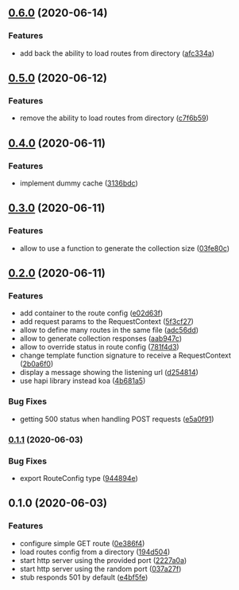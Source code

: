 ## [0.6.0](https://github.com/jgiovaresco/stub-api-server/compare/v0.5.0...v0.6.0) (2020-06-14)


### Features

* add back the ability to load routes from directory ([afc334a](https://github.com/jgiovaresco/stub-api-server/commit/afc334a3b66d9ef003a13f0601a11e985ec15335))

## [0.5.0](https://github.com/jgiovaresco/stub-api-server/compare/v0.4.0...v0.5.0) (2020-06-12)


### Features

* remove the ability to load routes from directory ([c7f6b59](https://github.com/jgiovaresco/stub-api-server/commit/c7f6b5938c924af5d3a2ddc2f0f78ef53dfa3b72))

## [0.4.0](https://github.com/jgiovaresco/stub-api-server/compare/v0.3.0...v0.4.0) (2020-06-11)


### Features

* implement dummy cache ([3136bdc](https://github.com/jgiovaresco/stub-api-server/commit/3136bdcc971d8ca5da819273acd187d05a72431a))

## [0.3.0](https://github.com/jgiovaresco/stub-api-server/compare/v0.2.0...v0.3.0) (2020-06-11)


### Features

* allow to use a function to generate the collection size ([03fe80c](https://github.com/jgiovaresco/stub-api-server/commit/03fe80cdd87446987f9cb47871d8e6fb60cf0d5c))

## [0.2.0](https://github.com/jgiovaresco/stub-api-server/compare/v0.1.1...v0.2.0) (2020-06-11)


### Features

* add container to the route config ([e02d63f](https://github.com/jgiovaresco/stub-api-server/commit/e02d63fea6ec7c0eb8a28b47fe35891fa8cc6790))
* add request params to the RequestContext ([5f3cf27](https://github.com/jgiovaresco/stub-api-server/commit/5f3cf27c097084142e211e57aa8ebc5a4b8cc5d5))
* allow to define many routes in the same file ([adc56dd](https://github.com/jgiovaresco/stub-api-server/commit/adc56ddb175f5bd1861fc577756fe4fb18dac1e2))
* allow to generate collection responses ([aab947c](https://github.com/jgiovaresco/stub-api-server/commit/aab947cd194a128378d292ba0261857703ab6872))
* allow to override status in route config ([781f4d3](https://github.com/jgiovaresco/stub-api-server/commit/781f4d361566e917e84b8adf82a0034ed7a41572))
* change template function signature to receive a RequestContext ([2b0a6f0](https://github.com/jgiovaresco/stub-api-server/commit/2b0a6f07ba360904583c87e9d3a1cae24d39f5f0))
* display a message showing the listening url ([d254814](https://github.com/jgiovaresco/stub-api-server/commit/d254814e49459db180d2e1cf275ad04b80840e86))
* use hapi library instead koa ([4b681a5](https://github.com/jgiovaresco/stub-api-server/commit/4b681a530d9e5f9c69ae400cdaaa57fd85eeb279))


### Bug Fixes

* getting 500 status when handling POST requests ([e5a0f91](https://github.com/jgiovaresco/stub-api-server/commit/e5a0f916306b9dc0e09e37183788ab9512b8d3c2))

### [0.1.1](https://github.com/jgiovaresco/stub-api-server/compare/v0.1.0...v0.1.1) (2020-06-03)


### Bug Fixes

* export RouteConfig type ([944894e](https://github.com/jgiovaresco/stub-api-server/commit/944894e814b47d9e4acab57b8eda6554d5a5f488))

## 0.1.0 (2020-06-03)


### Features

* configure simple GET route ([0e386f4](https://github.com/jgiovaresco/stub-api-server/commit/0e386f47d5ef1783b1e5fed73122aa68498544da))
* load routes config from a directory ([194d504](https://github.com/jgiovaresco/stub-api-server/commit/194d504b8259616c3b55f492e8252957b649a12c))
* start http server using the provided port ([2227a0a](https://github.com/jgiovaresco/stub-api-server/commit/2227a0ac0387ab313d65471e72c691912e509505))
* start http server using the random port ([037a27f](https://github.com/jgiovaresco/stub-api-server/commit/037a27f381f65fb1c7b6e4eaed455c1a47267713))
* stub responds 501 by default ([e4bf5fe](https://github.com/jgiovaresco/stub-api-server/commit/e4bf5fe316c428ebefa04251ab74197be3d256d6))
